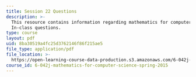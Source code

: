 ```yaml
---
title: Session 22 Questions
description: >-
  This resource contains information regarding mathematics for computer science:
  In-class questions.
type: course
layout: pdf
uid: 8ba30519a4fc25d3762146f86f215ae5
file_type: application/pdf
file_location: >-
  https://open-learning-course-data-production.s3.amazonaws.com/6-042j-mathematics-for-computer-science-spring-2015/8ba30519a4fc25d3762146f86f215ae5_MIT6_042JS15_cp22.pdf
course_id: 6-042j-mathematics-for-computer-science-spring-2015
---
```

